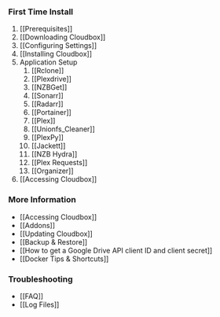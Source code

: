### First Time Install ###
1. [[Prerequisites]]
1. [[Downloading Cloudbox]]
1. [[Configuring Settings]]
1. [[Installing Cloudbox]]
1. Application Setup
    1. [[Rclone]]
    1. [[Plexdrive]]
    1. [[NZBGet]]
    1. [[Sonarr]]
    1. [[Radarr]]
    1. [[Portainer]]
    1. [[Plex]]
    1. [[Unionfs_Cleaner]]
    1. [[PlexPy]]
    1. [[Jackett]]
    1. [[NZB Hydra]]
    1. [[Plex Requests]]
    1. [[Organizer]]
1. [[Accessing Cloudbox]]

### More Information ###
- [[Accessing Cloudbox]]
- [[Addons]]
- [[Updating Cloudbox]]
- [[Backup & Restore]]
- [[How to get a Google Drive API client ID and client secret]]
- [[Docker Tips & Shortcuts]]

### Troubleshooting ###
- [[FAQ]]
- [[Log Files]]